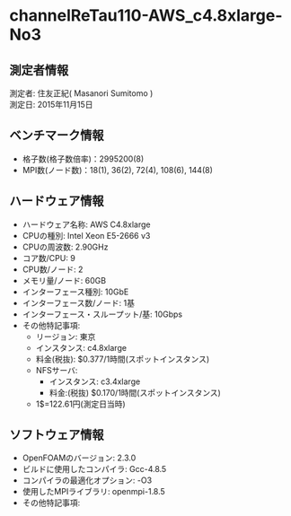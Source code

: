 # channelReTau110-AWS_c4.8xlarge-No3

## 測定者情報

測定者: 住友正紀( Masanori Sumitomo )  
測定日: 2015年11月15日

## ベンチマーク情報

* 格子数(格子数倍率)：2995200(8)
* MPI数(ノード数)：18(1), 36(2), 72(4), 108(6), 144(8)

## ハードウェア情報

* ハードウェア名称: AWS C4.8xlarge
* CPUの種別:  Intel Xeon E5-2666 v3 
* CPUの周波数: 2.90GHz
* コア数/CPU: 9
* CPU数/ノード: 2
* メモリ量/ノード: 60GB
* インターフェース種別: 10GbE
* インターフェース数/ノード: 1基 
* インターフェース・スループット/基: 10Gbps
* その他特記事項:
  * リージョン: 東京
  * インスタンス: c4.8xlarge
  * 料金(税抜): $0.377/1時間(スポットインスタンス)
  * NFSサーバ:
    * インスタンス: c3.4xlarge
    * 料金:(税抜) $0.170/1時間(スポットインスタンス)
  * 1$=122.61円(測定日当時) 

## ソフトウェア情報

* OpenFOAMのバージョン: 2.3.0
* ビルドに使用したコンパイラ: Gcc-4.8.5
* コンパイラの最適化オプション: -O3 
* 使用したMPIライブラリ: openmpi-1.8.5
* その他特記事項:
